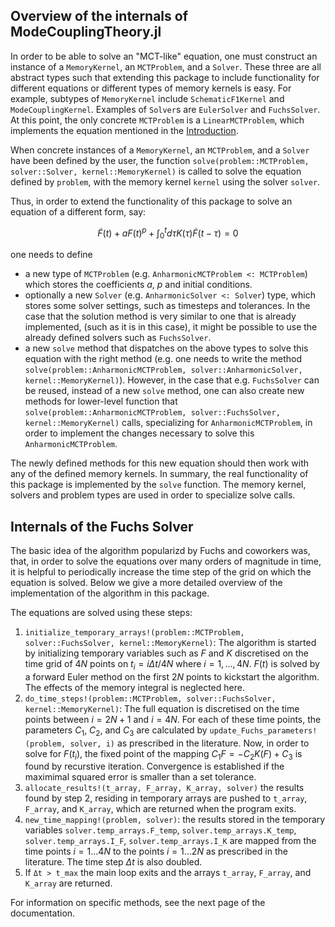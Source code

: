 ## Overview of the internals of ModeCouplingTheory.jl

In order to be able to solve an "MCT-like" equation, one must construct an instance of a `MemoryKernel`, an `MCTProblem`, and a `Solver`. These three are all abstract types such that extending this package to include functionality for different equations or different types of memory kernels is easy. For example, subtypes of `MemoryKernel` include `SchematicF1Kernel` and `ModeCouplingKernel`. Examples of `Solver`s are `EulerSolver` and `FuchsSolver`. At this point, the only concrete `MCTProblem` is a `LinearMCTProblem`, which implements the equation mentioned in the [Introduction](https://ilianpihlajamaa.github.io/ModeCouplingTheory.jl/dev/index.html). 

When concrete instances of a `MemoryKernel`, an `MCTProblem`, and a `Solver` have been defined by the user, the function `solve(problem::MCTProblem, solver::Solver, kernel::MemoryKernel)` is called to solve the equation defined by `problem`, with the memory kernel `kernel` using the solver `solver`. 

Thus, in order to extend the functionality of this package to solve an equation of a different form, say:

$$\dot{F}(t) + a F(t)^p + \int_0^td\tau K(\tau)\dot{F}(t-\tau) = 0$$

one needs to define 
* a new type of `MCTProblem` (e.g. `AnharmonicMCTProblem <: MCTProblem`) which stores the coefficients $a$, $p$ and initial conditions.
* optionally a new `Solver` (e.g. `AnharmonicSolver <: Solver`) type, which stores some solver settings, such as timesteps and tolerances. In the case that the solution method is very similar to one that is already implemented, (such as it is in this case), it might be possible to use the already defined solvers such as `FuchsSolver`. 
* a new `solve` method that dispatches on the above types to solve this equation with the right method (e.g. one needs to write the method `solve(problem::AnharmonicMCTProblem, solver::AnharmonicSolver, kernel::MemoryKernel)`). However, in the case that e.g. `FuchsSolver` can be reused, instead of a new `solve` method, one can also create new methods for lower-level function that `solve(problem::AnharmonicMCTProblem, solver::FuchsSolver, kernel::MemoryKernel)` calls, specializing for `AnharmonicMCTProblem`, in order to implement the changes necessary to solve this `AnharmonicMCTProblem`.

The newly defined methods for this new equation should then work with any of the defined memory kernels. In summary, the real functionality of this package is implemented by the `solve` function. The memory kernel, solvers and problem types are used in order to specialize solve calls.

## Internals of the Fuchs Solver

The basic idea of the algorithm popularizd by Fuchs and coworkers was, that, in order to solve the equations over many orders of magnitude in time, it is helpful to periodically increase the time step of the grid on which the equation is solved. Below we give a more detailed overview of the implementation of the algorithm in this package.

The equations are solved using these steps:
1. `initialize_temporary_arrays!(problem::MCTProblem, solver::FuchsSolver, kernel::MemoryKernel)`: The algorithm is started by initializing temporary variables such as $F$ and $K$ discretised on the time grid of $4N$ points on $t_i = i\Delta t/4N$ where $i = 1,\ldots,4N$. $F(t)$ is solved by a forward Euler method on the first $2N$ points to kickstart the algorithm. The effects of the memory integral is neglected here. 
2. `do_time_steps!(problem::MCTProblem, solver::FuchsSolver, kernel::MemoryKernel)`: The full equation is discretised on the time points between $i=2N+1$ and $i=4N$. For each of these time points, the parameters $C_1$, $C_2$, and $C_3$ are calculated by `update_Fuchs_parameters!(problem, solver, i)` as prescribed in the literature. Now, in order to solve for $F(t_i)$, the fixed point of the mapping $C_1 F  = -C_2 K(F) + C_3$ is found by recurstive iteration. Convergence is established if the maximimal squared error is smaller than a set tolerance.
3. `allocate_results!(t_array, F_array, K_array, solver)` the results found by step 2, residing in temporary arrays are pushed to `t_array`, `F_array`, and `K_array`, which are returned when the program exits.
4. `new_time_mapping!(problem, solver)`: the results stored in the temporary variables `solver.temp_arrays.F_temp`, `solver.temp_arrays.K_temp`, `solver.temp_arrays.I_F`, `solver.temp_arrays.I_K` are mapped from the time points $i=1\ldots4N$ to the points $i=1\ldots2N$ as prescribed in the literature. The time step $\Delta t$ is also doubled.
5. If `Δt > t_max` the main loop exits and the arrays `t_array`, `F_array`, and `K_array` are returned. 

For information on specific methods, see the next page of the documentation.
